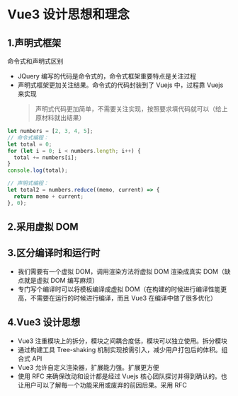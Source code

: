 # Vue3 设计思想和理念

## 1.声明式框架

命令式和声明式区别

- JQuery 编写的代码是命令式的，命令式框架重要特点是关注过程
- 声明式框架更加关注结果。命令式的代码封装到了 Vuejs 中，过程靠 Vuejs 来实现
  > 声明式代码更加简单，不需要关注实现，按照要求填代码就可以（给上原材料就出结果）

```javascript
let numbers = [2, 3, 4, 5];
// 命令式编程：
let total = 0;
for (let i = 0; i < numbers.length; i++) {
  total += numbers[i];
}
console.log(total);

// 声明式编程：
let total2 = numbers.reduce((memo, current) => {
  return memo + current;
}, 0);
```

## 2.采用虚拟 DOM

## 3.区分编译时和运行时

- 我们需要有一个虚拟 DOM，调用渲染方法将虚拟 DOM 渲染成真实 DOM（缺点就是虚拟 DOM 编写麻烦）
- 专门写个编译时可以将模板编译成虚拟 DOM（在构建的时候进行编译性能更高，不需要在运行的时候进行编译，而且 Vue3 在编译中做了很多优化）

## 4.Vue3 设计思想

- Vue3 注重模块上的拆分，模块之间耦合度低，模块可以独立使用。拆分模块
- 通过构建工具 Tree-shaking 机制实现按需引入，减少用户打包后的体积。组合式 API
- Vue3 允许自定义渲染器，扩展能力强。扩展更方便
- 使用 RFC 来确保改动和设计都是经过 Vuejs 核心团队探讨并得到确认的。也让用户可以了解每一个功能采用或废弃的前因后果。采用 RFC
